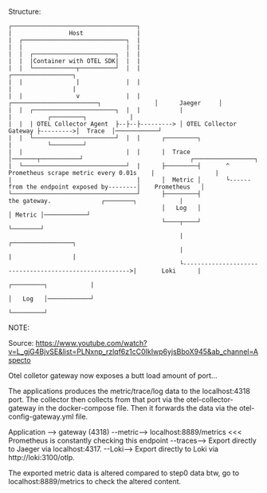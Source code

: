Structure:
```
┌───────────────────────────────────┐
|                Host               |
|  ┌─────────────────────────────┐  |
|  |                             |  |
|  |  ┌───────────────────────┐  |  |
|  |  |Container with OTEL SDK|  |  |                                               
|  |  └────────────┬──────────┘  |  |                                                    ┌─────────────────┐
|  |               |             |  |                                                    |                 |
|  |               v             |  |           ┌────────────────────────┐               │      Jaeger     │
|  |  ┌───────────────────────┐  |  |           |                        |          ┌─────────┐            |
|  |  | OTEL Collector Agent  ├--├--├---------> │ OTEL Collector Gateway ├--------->│  Trace  │────────────┘
|  |  └───────────────────────┘  |  |      ┌─────────┐                   |          └─────────┘
|  |                             |  |      |  Trace  │───────┬───────────┘                              ┌─────────────────┐
|  └─────────────────────────────┘  |      ├─────────┤       ^  Prometheus scrape metric every 0.01s    |                 |
|                                   |      │  Metric │       └------from the endpoint exposed by--------│    Prometheus   │
└───────────────────────────────────┘      ├─────────┤                    the gateway.              ┌────────┐            |
                                           │   Log   │                                              │ Metric │────────────┘
                                           └────┬────┘                                              └────────┘
                                                |                                                        ┌─────────────────┐
                                                |                                                        |                 |
                                                └------------------------------------------------------->|       Loki      |
                                                                                                    ┌─────────┐            |
                                                                                                    │   Log   │────────────┘
                                                                                                    └─────────┘
```

NOTE:

Source: https://www.youtube.com/watch?v=L_gjG4BjvSE&list=PLNxnp_rzlqf6z1cC0IkIwp6yjsBboX945&ab_channel=Aspecto

Otel colletor gateway now exposes a butt load amount of port...

The applications produces the metric/trace/log data to the localhost:4318 port.
The collector then collects from that port via the otel-collector-gateway in the docker-compose file. Then it forwards the data via the otel-config-gateway.yml file.

Application --> gateway (4318)
  --metric--> localhost:8889/metrics <<< Prometheus is constantly checking this endpoint
  --traces--> Export directly to Jaeger via localhost:4317.
  --Loki--> Export directly to Loki via http://loki:3100/otlp.

The exported metric data is altered compared to step0 data btw, go to localhost:8889/metrics to check the altered content.
